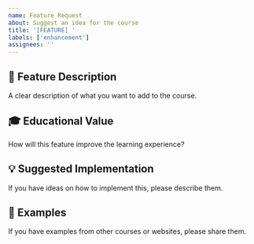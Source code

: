 ```yaml
---
name: Feature Request
about: Suggest an idea for the course
title: '[FEATURE] '
labels: ['enhancement']
assignees: ''
---
```


## 📝 Feature Description
A clear description of what you want to add to the course.

## 🎓 Educational Value
How will this feature improve the learning experience?

## 💡 Suggested Implementation
If you have ideas on how to implement this, please describe them.

## 📸 Examples
If you have examples from other courses or websites, please share them.
